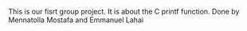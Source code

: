 This is our fisrt group project. It is about the C printf function. Done by Mennatolla Mostafa and Emmanuel Lahai
